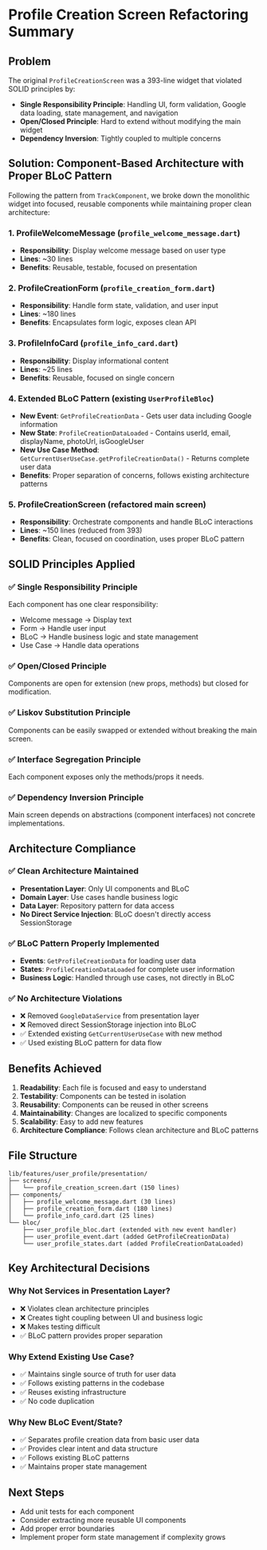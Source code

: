 # Profile Creation Screen Refactoring Summary

## Problem

The original `ProfileCreationScreen` was a 393-line widget that violated SOLID principles by:

- **Single Responsibility Principle**: Handling UI, form validation, Google data loading, state management, and navigation
- **Open/Closed Principle**: Hard to extend without modifying the main widget
- **Dependency Inversion**: Tightly coupled to multiple concerns

## Solution: Component-Based Architecture with Proper BLoC Pattern

Following the pattern from `TrackComponent`, we broke down the monolithic widget into focused, reusable components while maintaining proper clean architecture:

### 1. **ProfileWelcomeMessage** (`profile_welcome_message.dart`)

- **Responsibility**: Display welcome message based on user type
- **Lines**: ~30 lines
- **Benefits**: Reusable, testable, focused on presentation

### 2. **ProfileCreationForm** (`profile_creation_form.dart`)

- **Responsibility**: Handle form state, validation, and user input
- **Lines**: ~180 lines
- **Benefits**: Encapsulates form logic, exposes clean API

### 3. **ProfileInfoCard** (`profile_info_card.dart`)

- **Responsibility**: Display informational content
- **Lines**: ~25 lines
- **Benefits**: Reusable, focused on single concern

### 4. **Extended BLoC Pattern** (existing `UserProfileBloc`)

- **New Event**: `GetProfileCreationData` - Gets user data including Google information
- **New State**: `ProfileCreationDataLoaded` - Contains userId, email, displayName, photoUrl, isGoogleUser
- **New Use Case Method**: `GetCurrentUserUseCase.getProfileCreationData()` - Returns complete user data
- **Benefits**: Proper separation of concerns, follows existing architecture patterns

### 5. **ProfileCreationScreen** (refactored main screen)

- **Responsibility**: Orchestrate components and handle BLoC interactions
- **Lines**: ~150 lines (reduced from 393)
- **Benefits**: Clean, focused on coordination, uses proper BLoC pattern

## SOLID Principles Applied

### ✅ Single Responsibility Principle

Each component has one clear responsibility:

- Welcome message → Display text
- Form → Handle user input
- BLoC → Handle business logic and state management
- Use Case → Handle data operations

### ✅ Open/Closed Principle

Components are open for extension (new props, methods) but closed for modification.

### ✅ Liskov Substitution Principle

Components can be easily swapped or extended without breaking the main screen.

### ✅ Interface Segregation Principle

Each component exposes only the methods/props it needs.

### ✅ Dependency Inversion Principle

Main screen depends on abstractions (component interfaces) not concrete implementations.

## Architecture Compliance

### ✅ **Clean Architecture Maintained**

- **Presentation Layer**: Only UI components and BLoC
- **Domain Layer**: Use cases handle business logic
- **Data Layer**: Repository pattern for data access
- **No Direct Service Injection**: BLoC doesn't directly access SessionStorage

### ✅ **BLoC Pattern Properly Implemented**

- **Events**: `GetProfileCreationData` for loading user data
- **States**: `ProfileCreationDataLoaded` for complete user information
- **Business Logic**: Handled through use cases, not directly in BLoC

### ✅ **No Architecture Violations**

- ❌ Removed `GoogleDataService` from presentation layer
- ❌ Removed direct SessionStorage injection into BLoC
- ✅ Extended existing `GetCurrentUserUseCase` with new method
- ✅ Used existing BLoC pattern for data flow

## Benefits Achieved

1. **Readability**: Each file is focused and easy to understand
2. **Testability**: Components can be tested in isolation
3. **Reusability**: Components can be reused in other screens
4. **Maintainability**: Changes are localized to specific components
5. **Scalability**: Easy to add new features
6. **Architecture Compliance**: Follows clean architecture and BLoC patterns

## File Structure

```
lib/features/user_profile/presentation/
├── screens/
│   └── profile_creation_screen.dart (150 lines)
├── components/
│   ├── profile_welcome_message.dart (30 lines)
│   ├── profile_creation_form.dart (180 lines)
│   └── profile_info_card.dart (25 lines)
└── bloc/
    ├── user_profile_bloc.dart (extended with new event handler)
    ├── user_profile_event.dart (added GetProfileCreationData)
    └── user_profile_states.dart (added ProfileCreationDataLoaded)
```

## Key Architectural Decisions

### **Why Not Services in Presentation Layer?**

- ❌ Violates clean architecture principles
- ❌ Creates tight coupling between UI and business logic
- ❌ Makes testing difficult
- ✅ BLoC pattern provides proper separation

### **Why Extend Existing Use Case?**

- ✅ Maintains single source of truth for user data
- ✅ Follows existing patterns in the codebase
- ✅ Reuses existing infrastructure
- ✅ No code duplication

### **Why New BLoC Event/State?**

- ✅ Separates profile creation data from basic user data
- ✅ Provides clear intent and data structure
- ✅ Follows existing BLoC patterns
- ✅ Maintains proper state management

## Next Steps

- Add unit tests for each component
- Consider extracting more reusable UI components
- Add proper error boundaries
- Implement proper form state management if complexity grows
